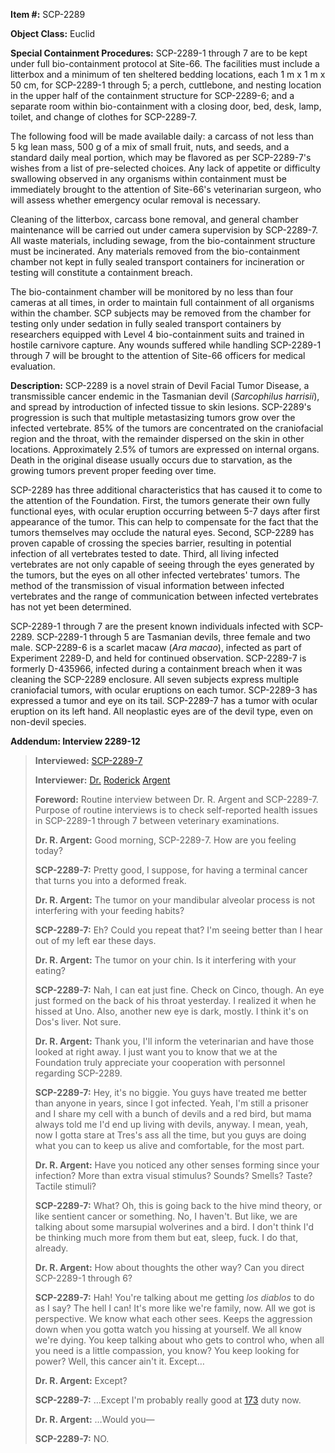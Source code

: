 **Item #:** SCP-2289

**Object Class:** Euclid

**Special Containment Procedures:** SCP-2289-1 through 7 are to be kept under full bio-containment protocol at Site-66. The facilities must include a litterbox and a minimum of ten sheltered bedding locations, each 1 m x 1 m x 50 cm, for SCP-2289-1 through 5; a perch, cuttlebone, and nesting location in the upper half of the containment structure for SCP-2289-6; and a separate room within bio-containment with a closing door, bed, desk, lamp, toilet, and change of clothes for SCP-2289-7.

The following food will be made available daily: a carcass of not less than 5 kg lean mass, 500 g of a mix of small fruit, nuts, and seeds, and a standard daily meal portion, which may be flavored as per SCP-2289-7's wishes from a list of pre-selected choices. Any lack of appetite or difficulty swallowing observed in any organisms within containment must be immediately brought to the attention of Site-66's veterinarian surgeon, who will assess whether emergency ocular removal is necessary.

Cleaning of the litterbox, carcass bone removal, and general chamber maintenance will be carried out under camera supervision by SCP-2289-7. All waste materials, including sewage, from the bio-containment structure must be incinerated. Any materials removed from the bio-containment chamber not kept in fully sealed transport containers for incineration or testing will constitute a containment breach.

The bio-containment chamber will be monitored by no less than four cameras at all times, in order to maintain full containment of all organisms within the chamber. SCP subjects may be removed from the chamber for testing only under sedation in fully sealed transport containers by researchers equipped with Level 4 bio-containment suits and trained in hostile carnivore capture. Any wounds suffered while handling SCP-2289-1 through 7 will be brought to the attention of Site-66 officers for medical evaluation.

**Description:** SCP-2289 is a novel strain of Devil Facial Tumor Disease, a transmissible cancer endemic in the Tasmanian devil (_Sarcophilus harrisii_), and spread by introduction of infected tissue to skin lesions. SCP-2289's progression is such that multiple metastasizing tumors grow over the infected vertebrate. 85% of the tumors are concentrated on the craniofacial region and the throat, with the remainder dispersed on the skin in other locations. Approximately 2.5% of tumors are expressed on internal organs. Death in the original disease usually occurs due to starvation, as the growing tumors prevent proper feeding over time.

SCP-2289 has three additional characteristics that has caused it to come to the attention of the Foundation. First, the tumors generate their own fully functional eyes, with ocular eruption occurring between 5-7 days after first appearance of the tumor. This can help to compensate for the fact that the tumors themselves may occlude the natural eyes. Second, SCP-2289 has proven capable of crossing the species barrier, resulting in potential infection of all vertebrates tested to date. Third, all living infected vertebrates are not only capable of seeing through the eyes generated by the tumors, but the eyes on all other infected vertebrates' tumors. The method of the transmission of visual information between infected vertebrates and the range of communication between infected vertebrates has not yet been determined.

SCP-2289-1 through 7 are the present known individuals infected with SCP-2289. SCP-2289-1 through 5 are Tasmanian devils, three female and two male. SCP-2289-6 is a scarlet macaw (_Ara macao_), infected as part of Experiment 2289-D, and held for continued observation. SCP-2289-7 is formerly D-435966, infected during a containment breach when it was cleaning the SCP-2289 enclosure. All seven subjects express multiple craniofacial tumors, with ocular eruptions on each tumor. SCP-2289-3 has expressed a tumor and eye on its tail. SCP-2289-7 has a tumor with ocular eruption on its left hand. All neoplastic eyes are of the devil type, even on non-devil species.

**Addendum: Interview 2289-12**

> **Interviewed:** [SCP-2289-7](/you-can-see-it-coming)
> 
> **Interviewer:** [Dr.](/scp-128) [Roderick](/scp-3966) [Argent](/scp-3101)
> 
> **Foreword:** Routine interview between Dr. R. Argent and SCP-2289-7. Purpose of routine interviews is to check self-reported health issues in SCP-2289-1 through 7 between veterinary examinations.
> 
> **<Begin Log>**
> 
> **Dr. R. Argent:** Good morning, SCP-2289-7. How are you feeling today?
> 
> **SCP-2289-7:** Pretty good, I suppose, for having a terminal cancer that turns you into a deformed freak.
> 
> **Dr. R. Argent:** The tumor on your mandibular alveolar process is not interfering with your feeding habits?
> 
> **SCP-2289-7:** Eh? Could you repeat that? I'm seeing better than I hear out of my left ear these days.
> 
> **Dr. R. Argent:** The tumor on your chin. Is it interfering with your eating?
> 
> **SCP-2289-7:** Nah, I can eat just fine. Check on Cinco, though. An eye just formed on the back of his throat yesterday. I realized it when he hissed at Uno. Also, another new eye is dark, mostly. I think it's on Dos's liver. Not sure.
> 
> **Dr. R. Argent:** Thank you, I'll inform the veterinarian and have those looked at right away. I just want you to know that we at the Foundation truly appreciate your cooperation with personnel regarding SCP-2289.
> 
> **SCP-2289-7:** Hey, it's no biggie. You guys have treated me better than anyone in years, since I got infected. Yeah, I'm still a prisoner and I share my cell with a bunch of devils and a red bird, but mama always told me I'd end up living with devils, anyway. I mean, yeah, now I gotta stare at Tres's ass all the time, but you guys are doing what you can to keep us alive and comfortable, for the most part.
> 
> **Dr. R. Argent:** Have you noticed any other senses forming since your infection? More than extra visual stimulus? Sounds? Smells? Taste? Tactile stimuli?
> 
> **SCP-2289-7:** What? Oh, this is going back to the hive mind theory, or like sentient cancer or something. No, I haven't. But like, we are talking about some marsupial wolverines and a bird. I don't think I'd be thinking much more from them but eat, sleep, fuck. I do that, already.
> 
> **Dr. R. Argent:** How about thoughts the other way? Can you direct SCP-2289-1 through 6?
> 
> **SCP-2289-7:** Hah! You're talking about me getting _los diablos_ to do as I say? The hell I can! It's more like we're family, now. All we got is perspective. We know what each other sees. Keeps the aggression down when you gotta watch you hissing at yourself. We all know we're dying. You keep talking about who gets to control who, when all you need is a little compassion, you know? You keep looking for power? Well, this cancer ain't it. Except…
> 
> **Dr. R. Argent:** Except?
> 
> **SCP-2289-7:** …Except I'm probably really good at [173](/scp-173) duty now.
> 
> **Dr. R. Argent:** …Would you—
> 
> **SCP-2289-7:** NO.
> 
> **<End Log>**